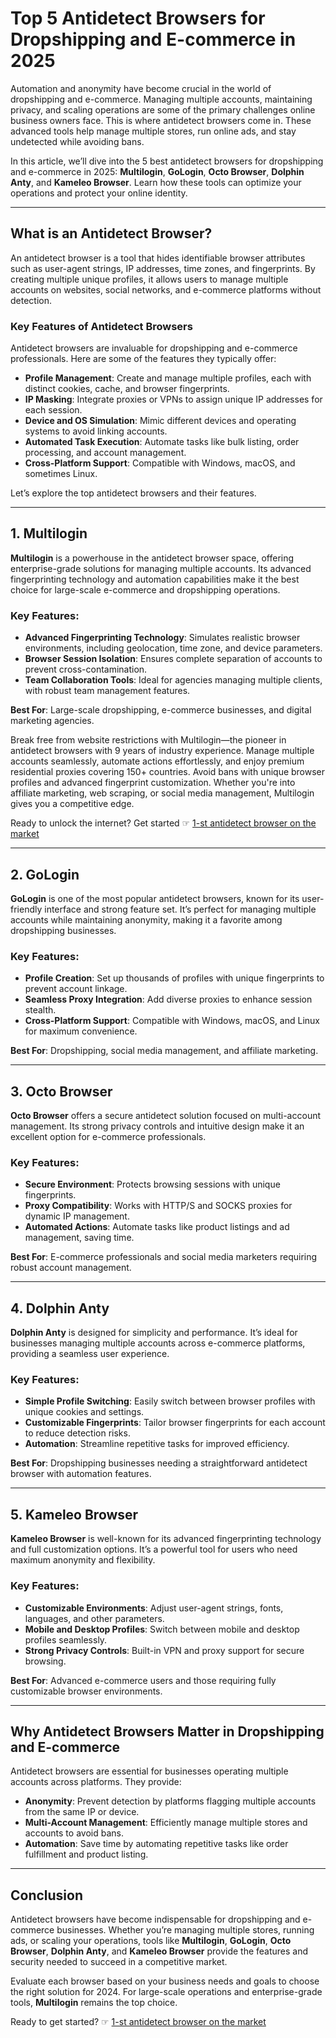 # Top 5 Antidetect Browsers for Dropshipping and E-commerce in 2025

Automation and anonymity have become crucial in the world of dropshipping and e-commerce. Managing multiple accounts, maintaining privacy, and scaling operations are some of the primary challenges online business owners face. This is where antidetect browsers come in. These advanced tools help manage multiple stores, run online ads, and stay undetected while avoiding bans.

In this article, we’ll dive into the 5 best antidetect browsers for dropshipping and e-commerce in 2025: **Multilogin**, **GoLogin**, **Octo Browser**, **Dolphin Anty**, and **Kameleo Browser**. Learn how these tools can optimize your operations and protect your online identity.

---

## What is an Antidetect Browser?

An antidetect browser is a tool that hides identifiable browser attributes such as user-agent strings, IP addresses, time zones, and fingerprints. By creating multiple unique profiles, it allows users to manage multiple accounts on websites, social networks, and e-commerce platforms without detection.

### Key Features of Antidetect Browsers

Antidetect browsers are invaluable for dropshipping and e-commerce professionals. Here are some of the features they typically offer:

- **Profile Management**: Create and manage multiple profiles, each with distinct cookies, cache, and browser fingerprints.
- **IP Masking**: Integrate proxies or VPNs to assign unique IP addresses for each session.
- **Device and OS Simulation**: Mimic different devices and operating systems to avoid linking accounts.
- **Automated Task Execution**: Automate tasks like bulk listing, order processing, and account management.
- **Cross-Platform Support**: Compatible with Windows, macOS, and sometimes Linux.

Let’s explore the top antidetect browsers and their features.

---

## 1. Multilogin

**Multilogin** is a powerhouse in the antidetect browser space, offering enterprise-grade solutions for managing multiple accounts. Its advanced fingerprinting technology and automation capabilities make it the best choice for large-scale e-commerce and dropshipping operations.

### Key Features:
- **Advanced Fingerprinting Technology**: Simulates realistic browser environments, including geolocation, time zone, and device parameters.
- **Browser Session Isolation**: Ensures complete separation of accounts to prevent cross-contamination.
- **Team Collaboration Tools**: Ideal for agencies managing multiple clients, with robust team management features.

**Best For**: Large-scale dropshipping, e-commerce businesses, and digital marketing agencies.

Break free from website restrictions with Multilogin—the pioneer in antidetect browsers with 9 years of industry experience. Manage multiple accounts seamlessly, automate actions effortlessly, and enjoy premium residential proxies covering 150+ countries. Avoid bans with unique browser profiles and advanced fingerprint customization. Whether you're into affiliate marketing, web scraping, or social media management, Multilogin gives you a competitive edge.

Ready to unlock the internet? Get started ☞ [1-st antidetect browser on the market](https://bit.ly/multIlogin)

---

## 2. GoLogin

**GoLogin** is one of the most popular antidetect browsers, known for its user-friendly interface and strong feature set. It’s perfect for managing multiple accounts while maintaining anonymity, making it a favorite among dropshipping businesses.

### Key Features:
- **Profile Creation**: Set up thousands of profiles with unique fingerprints to prevent account linkage.
- **Seamless Proxy Integration**: Add diverse proxies to enhance session stealth.
- **Cross-Platform Support**: Compatible with Windows, macOS, and Linux for maximum convenience.

**Best For**: Dropshipping, social media management, and affiliate marketing.

---

## 3. Octo Browser

**Octo Browser** offers a secure antidetect solution focused on multi-account management. Its strong privacy controls and intuitive design make it an excellent option for e-commerce professionals.

### Key Features:
- **Secure Environment**: Protects browsing sessions with unique fingerprints.
- **Proxy Compatibility**: Works with HTTP/S and SOCKS proxies for dynamic IP management.
- **Automated Actions**: Automate tasks like product listings and ad management, saving time.

**Best For**: E-commerce professionals and social media marketers requiring robust account management.

---

## 4. Dolphin Anty

**Dolphin Anty** is designed for simplicity and performance. It’s ideal for businesses managing multiple accounts across e-commerce platforms, providing a seamless user experience.

### Key Features:
- **Simple Profile Switching**: Easily switch between browser profiles with unique cookies and settings.
- **Customizable Fingerprints**: Tailor browser fingerprints for each account to reduce detection risks.
- **Automation**: Streamline repetitive tasks for improved efficiency.

**Best For**: Dropshipping businesses needing a straightforward antidetect browser with automation features.

---

## 5. Kameleo Browser

**Kameleo Browser** is well-known for its advanced fingerprinting technology and full customization options. It’s a powerful tool for users who need maximum anonymity and flexibility.

### Key Features:
- **Customizable Environments**: Adjust user-agent strings, fonts, languages, and other parameters.
- **Mobile and Desktop Profiles**: Switch between mobile and desktop profiles seamlessly.
- **Strong Privacy Controls**: Built-in VPN and proxy support for secure browsing.

**Best For**: Advanced e-commerce users and those requiring fully customizable browser environments.

---

## Why Antidetect Browsers Matter in Dropshipping and E-commerce

Antidetect browsers are essential for businesses operating multiple accounts across platforms. They provide:

- **Anonymity**: Prevent detection by platforms flagging multiple accounts from the same IP or device.
- **Multi-Account Management**: Efficiently manage multiple stores and accounts to avoid bans.
- **Automation**: Save time by automating repetitive tasks like order fulfillment and product listing.

---

## Conclusion

Antidetect browsers have become indispensable for dropshipping and e-commerce businesses. Whether you’re managing multiple stores, running ads, or scaling your operations, tools like **Multilogin**, **GoLogin**, **Octo Browser**, **Dolphin Anty**, and **Kameleo Browser** provide the features and security needed to succeed in a competitive market.

Evaluate each browser based on your business needs and goals to choose the right solution for 2024. For large-scale operations and enterprise-grade tools, **Multilogin** remains the top choice.

Ready to get started? ☞ [1-st antidetect browser on the market](https://bit.ly/multIlogin)
